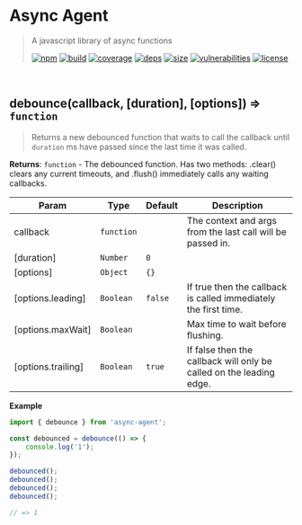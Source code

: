 # Async Agent

> A javascript library of async functions
>
> [![npm][npm]][npm-url]
[![build][build]][build-url]
[![coverage][coverage]][coverage-url]
[![deps][deps]][deps-url]
[![size][size]][size-url]
[![vulnerabilities][vulnerabilities]][vulnerabilities-url]
[![license][license]][license-url]


<br><a name="debounce"></a>

## debounce(callback, [duration], [options]) ⇒ <code>function</code>
> Returns a new debounced function that waits to call the callback until `duration` ms have passed since the last time it was called.

**Returns**: <code>function</code> - The debounced function. Has two methods: .clear() clears any current timeouts, and .flush() immediately calls any waiting callbacks.  

| Param | Type | Default | Description |
| --- | --- | --- | --- |
| callback | <code>function</code> |  | The context and args from the last call will be passed in. |
| [duration] | <code>Number</code> | <code>0</code> |  |
| [options] | <code>Object</code> | <code>{}</code> |  |
| [options.leading] | <code>Boolean</code> | <code>false</code> | If true then the callback is called immediately the first time. |
| [options.maxWait] | <code>Boolean</code> |  | Max time to wait before flushing. |
| [options.trailing] | <code>Boolean</code> | <code>true</code> | If false then the callback will only be called on the leading edge. |

**Example**  
``` javascriptimport { debounce } from 'async-agent';const debounced = debounce(() => {    console.log('1');});debounced();debounced();debounced();debounced();// => 1```

[npm]: https://img.shields.io/npm/v/async-agent.svg
[npm-url]: https://npmjs.com/package/async-agent
[build]: https://travis-ci.org/DarrenPaulWright/async-agent.svg?branch&#x3D;master
[build-url]: https://travis-ci.org/DarrenPaulWright/async-agent
[coverage]: https://coveralls.io/repos/github/DarrenPaulWright/async-agent/badge.svg?branch&#x3D;master
[coverage-url]: https://coveralls.io/github/DarrenPaulWright/async-agent?branch&#x3D;master
[deps]: https://david-dm.org/darrenpaulwright/async-agent.svg
[deps-url]: https://david-dm.org/darrenpaulwright/async-agent
[size]: https://packagephobia.now.sh/badge?p&#x3D;async-agent
[size-url]: https://packagephobia.now.sh/result?p&#x3D;async-agent
[vulnerabilities]: https://snyk.io/test/github/DarrenPaulWright/async-agent/badge.svg?targetFile&#x3D;package.json
[vulnerabilities-url]: https://snyk.io/test/github/DarrenPaulWright/async-agent?targetFile&#x3D;package.json
[license]: https://img.shields.io/github/license/DarrenPaulWright/async-agent.svg
[license-url]: https://npmjs.com/package/async-agent/LICENSE.md
